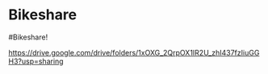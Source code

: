 # Bikeshare

#Bikeshare!



https://drive.google.com/drive/folders/1xOXG_2QrpOX1IR2U_zhI437fzIiuGGH3?usp=sharing
